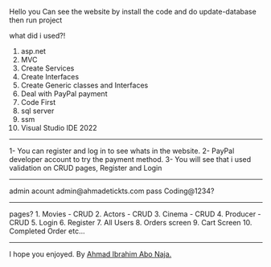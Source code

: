 Hello
you Can see the website by install the code and do update-database then run project

what did i used?!
1. asp.net
2. MVC
3. Create Services
4. Create Interfaces
5. Create Generic classes and Interfaces
6. Deal with PayPal payment
7. Code First
8. sql server
9. ssm 
10. Visual Studio IDE 2022
--------
1- You can register and log in to see whats in the website.
2- PayPal developer account to try the payment method.
3- You will see that i used validation on CRUD pages, Register and Login
<hr/>
admin acount
admin@ahmadetickts.com
pass
Coding@1234?
<hr/>
pages?
1. Movies - CRUD
2. Actors - CRUD
3. Cinema - CRUD
4. Producer - CRUD
5. Login
6. Register
7. All Users
8. Orders screen
9. Cart Screen
10. Completed Order
etc...
<hr/>
I hope you enjoyed.
By <a href="https://www.linkedin.com/in/ahmad-ibrahim-276679245/">Ahmad Ibrahim Abo Naja.</a>

